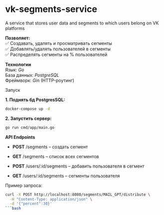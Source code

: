# vk-segments-service
A service that stores user data and segments to which users belong on VK platforms

__Позволяет:__  
✅ Создавать, удалять и просматривать сегменты  
✅ Добавлять/удалять пользователей в сегменты  
✅ Распределять сегменты на % пользователей

__Технологии__  
Язык: _Go_  
База данных: _PostgreSQL_  
Фреймворк: _Gin_ (HTTP-роутинг)

Запуск

__1. Поднять бд PostgresSQL:__
   ```bash
   docker-compose up -d  
   ```
__2. Запустить сервер:__
   ```bash
   go run cmd/app/main.go  
   ```

__API Endpoints__

- __POST__ /segments – создать сегмент

- __GET__ /segments – список всех сегментов

- __POST__ /users/:id/segments – добавить пользователя в сегмент

- __GET__ /users/:id/segments – сегменты пользователя

Пример запроса:
```bash
curl -X POST http://localhost:8080/segments/MAIL_GPT/distribute \
  -H "Content-Type: application/json" \
  -d '{"percent":30}'
```bash
